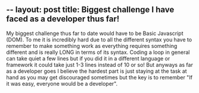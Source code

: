 --
layout: post
title: Biggest challenge I have faced as a developer thus far!
--
My biggest challenge thus far to date would have to be Basic Javascript (DOM). To me it is incredibly hard due to all the different syntax you have to remember to make something work as everything requires something different and is really LONG in terms of its syntax. Coding a loop in general can take quiet a few lines but if you did it in a different language or framework it could take just 1-3 lines instead of 10 or so! But anyways as far as a developer goes I believe the hardest part is just staying at the task at hand as you may get discouraged sometimes but the key is to remember "If it was easy, everyone would be a developer".
